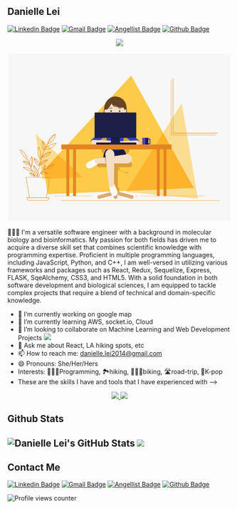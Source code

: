 <!-- ### Hi there 👋 -->
## Danielle Lei
[![Linkedin Badge](https://img.shields.io/badge/-Danielle_Lei-blue?style=flat&logo=Linkedin&logoColor=white&link=https://www.linkedin.com/in/danielle-lei/)](https://www.linkedin.com/in/danielle-lei/)
[![Gmail Badge](https://img.shields.io/badge/-danielle.lei2014@gmail.com-c14438?style=flat&logo=Gmail&logoColor=white&link=mailto:danielle.lei2014@gmail.com)](mailto:danielle.lei2014@gmail.com)
[![Angellist Badge](https://img.shields.io/badge/-Danielle_Lei-black?style=flat&logo=Angellist&logoColor=white&link=https://wellfound.com/u/danielle-lei)](https://wellfound.com/u/danielle-lei)
[![Github Badge](https://img.shields.io/badge/-daniellelei-black?style=flat&logo=Github&logoColor=white&link=https://github.com/daniellelei)](https://github.com/daniellelei)
<p align="center">
  <a href="https://daniellelei.github.io/"><img src="https://readme-typing-svg.herokuapp.com?font=Fira+Code&color=e38422&background=fadd924D&size=25&center=true&vCenter=true&width=600&height=100&lines=Hi+there+👋+My+Name+is+Danielle+Lei;I+Am+a+Software+Engineer+👩🏻‍💻;"></a>
</p>
<p align="center">
  <img src = "https://github.com/daniellelei/daniellelei/blob/main/coding%20girl.gif?raw=true" style="width:500px">
</p>


👩🏻‍💻 I'm a versatile software engineer with a background in molecular biology and bioinformatics. My passion for both fields has driven me to acquire a diverse skill set that combines scientific knowledge with programming expertise. Proficient in multiple programming languages, including JavaScript, Python, and C++, I am well-versed in utilizing various frameworks and packages such as React, Redux, Sequelize, Express, FLASK, SqeAlchemy, CSS3, and HTML5. With a solid foundation in both software development and biological sciences, I am equipped to tackle complex projects that require a blend of technical and domain-specific knowledge.


- 🔭 I’m currently working on google map
- 🌱 I’m currently learning AWS, socket.io, Cloud
- 👯 I’m looking to collaborate on Machine Learning and Web Development Projects <img src="https://media.giphy.com/media/WUlplcMpOCEmTGBtBW/giphy.gif" width="30">
- 💬 Ask me about React, LA hiking spots, etc
- 📫 How to reach me: danielle.lei2014@gmail.com
- 😄 Pronouns: She/Her/Hers
- Interests: 👩🏻‍💻Programming, 🏞️hiking, 🚴🏻‍♀️biking, 🛣️road-trip, 🖤K-pop
- These are the skills I have and tools that I have experienced with
-->

<p align="center">
  <a href="https://skillicons.dev">
    <img src="https://skillicons.dev/icons?i=js,html,css,react,redux,sequelize,python,flask,nodejs,postman" />
    <img src="https://skillicons.dev/icons?i=git,github,linux,docker,postgres,aws,sqlite,cpp,express,vscode" />
  </a>
</p>



## Github Stats  

![Danielle Lei's GitHub Stats](https://github-readme-stats.vercel.app/api?username=daniellelei&theme=gruvbox&show_icons=true&rank_icon=github)
<a href="https://github.com/daniellelei">
  <img src="https://github-readme-stats.vercel.app/api/top-langs/?username=daniellelei&layout=donut" />
</a>
---

## Contact Me
[![Linkedin Badge](https://img.shields.io/badge/-Danielle_Lei-blue?style=flat&logo=Linkedin&logoColor=white&link=https://www.linkedin.com/in/danielle-lei/)](https://www.linkedin.com/in/danielle-lei/)
[![Gmail Badge](https://img.shields.io/badge/-danielle.lei2014@gmail.com-c14438?style=flat&logo=Gmail&logoColor=white&link=mailto:danielle.lei2014@gmail.com)](mailto:danielle.lei2014@gmail.com)
[![Angellist Badge](https://img.shields.io/badge/-Danielle_Lei-black?style=flat&logo=Angellist&logoColor=white&link=https://wellfound.com/u/danielle-lei)](https://wellfound.com/u/danielle-lei)
[![Github Badge](https://img.shields.io/badge/-daniellelei-black?style=flat&logo=Github&logoColor=white&link=https://github.com/daniellelei)](https://github.com/daniellelei)

![Profile views counter](https://komarev.com/ghpvc/?username=daniellelei&&style=flat-square)  
